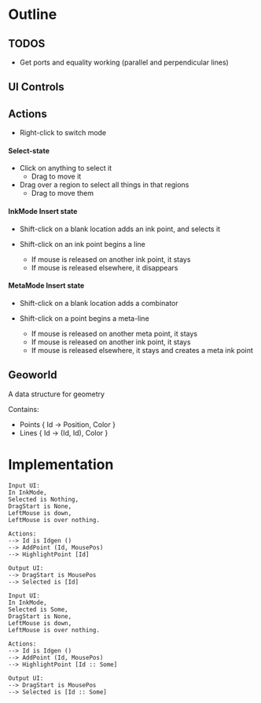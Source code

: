 # Outline

## TODOS

- Get ports and equality working (parallel and perpendicular lines)

## UI Controls

## Actions

- Right-click to switch mode

#### Select-state

- Click on anything to select it
  - Drag to move it
- Drag over a region to select all things in that regions
  - Drag to move them

#### InkMode Insert state

- Shift-click on a blank location adds an ink point, and selects it
- Shift-click on an ink point begins a line

  - If mouse is released on another ink point, it stays
  - If mouse is released elsewhere, it disappears

#### MetaMode Insert state

- Shift-click on a blank location adds a combinator
- Shift-click on a point begins a meta-line

  - If mouse is released on another meta point, it stays
  - If mouse is released on another ink point, it stays
  - If mouse is released elsewhere, it stays
    and creates a meta ink point

## Geoworld

A data structure for geometry

Contains:

- Points { Id -> Position, Color }
- Lines { Id -> (Id, Id), Color }

# Implementation

```
Input UI:
In InkMode,
Selected is Nothing,
DragStart is None,
LeftMouse is down,
LeftMouse is over nothing.

Actions:
--> Id is Idgen ()
--> AddPoint (Id, MousePos)
--> HighlightPoint [Id]

Output UI:
--> DragStart is MousePos
--> Selected is [Id]
```

```
Input UI:
In InkMode,
Selected is Some,
DragStart is None,
LeftMouse is down,
LeftMouse is over nothing.

Actions:
--> Id is Idgen ()
--> AddPoint (Id, MousePos)
--> HighlightPoint [Id :: Some]

Output UI:
--> DragStart is MousePos
--> Selected is [Id :: Some]
```

